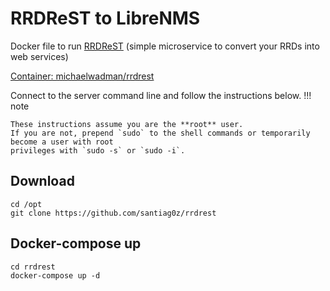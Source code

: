 # RRDReST to LibreNMS
Docker file to run [RRDReST](https://github.com/tbotnz/RRDReST) (simple microservice to convert your RRDs into web services)

[Container: michaelwadman/rrdrest](https://hub.docker.com/r/michaelwadman/rrdrest)

Connect to the server command line and follow the instructions below.
!!! note

    These instructions assume you are the **root** user.  
    If you are not, prepend `sudo` to the shell commands or temporarily become a user with root
    privileges with `sudo -s` or `sudo -i`.

## Download
```
cd /opt
git clone https://github.com/santiag0z/rrdrest
```

## Docker-compose up
```
cd rrdrest
docker-compose up -d
```